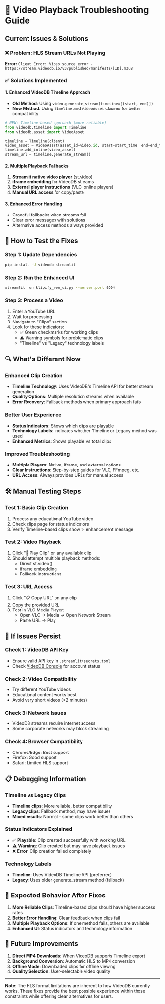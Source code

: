 # 🔧 Video Playback Troubleshooting Guide

## Current Issues & Solutions

### ❌ Problem: HLS Stream URLs Not Playing
**Error:** `Client Error: Video source error - https://stream.videodb.io/v3/published/manifests/[ID].m3u8`

### ✅ Solutions Implemented

#### 1. **Enhanced VideoDB Timeline Approach**
- **Old Method**: Using `video.generate_stream(timeline=[(start, end)])`
- **New Method**: Using `Timeline` and `VideoAsset` classes for better compatibility

```python
# NEW: Timeline-based approach (more reliable)
from videodb.timeline import Timeline
from videodb.asset import VideoAsset

timeline = Timeline(client)
video_asset = VideoAsset(asset_id=video.id, start=start_time, end=end_time)
timeline.add_inline(video_asset)
stream_url = timeline.generate_stream()
```

#### 2. **Multiple Playback Fallbacks**
1. **Streamlit native video player** (st.video)
2. **iframe embedding** for VideoDB streams
3. **External player instructions** (VLC, online players)
4. **Manual URL access** for copy/paste

#### 3. **Enhanced Error Handling**
- Graceful fallbacks when streams fail
- Clear error messages with solutions
- Alternative access methods always provided

## 🎯 How to Test the Fixes

### Step 1: Update Dependencies
```bash
pip install -U videodb streamlit
```

### Step 2: Run the Enhanced UI
```bash
streamlit run klipify_new_ui.py --server.port 8504
```

### Step 3: Process a Video
1. Enter a YouTube URL
2. Wait for processing
3. Navigate to "Clips" section
4. Look for these indicators:
   - ✅ Green checkmarks for working clips
   - ⚠️ Warning symbols for problematic clips
   - "Timeline" vs "Legacy" technology labels

## 🔍 What's Different Now

### Enhanced Clip Creation
- **Timeline Technology**: Uses VideoDB's Timeline API for better stream generation
- **Quality Options**: Multiple resolution streams when available
- **Error Recovery**: Fallback methods when primary approach fails

### Better User Experience
- **Status Indicators**: Shows which clips are playable
- **Technology Labels**: Indicates whether Timeline or Legacy method was used
- **Enhanced Metrics**: Shows playable vs total clips

### Improved Troubleshooting
- **Multiple Players**: Native, iframe, and external options
- **Clear Instructions**: Step-by-step guides for VLC, FFmpeg, etc.
- **URL Access**: Always provides URLs for manual access

## 🛠️ Manual Testing Steps

### Test 1: Basic Clip Creation
1. Process any educational YouTube video
2. Check clips page for status indicators
3. Verify Timeline-based clips show ✨ enhancement message

### Test 2: Video Playback
1. Click "🎥 Play Clip" on any available clip
2. Should attempt multiple playback methods:
   - Direct st.video()
   - iframe embedding
   - Fallback instructions

### Test 3: URL Access
1. Click "📋 Copy URL" on any clip
2. Copy the provided URL
3. Test in VLC Media Player:
   - Open VLC → Media → Open Network Stream
   - Paste URL → Play

## 🚨 If Issues Persist

### Check 1: VideoDB API Key
- Ensure valid API key in `.streamlit/secrets.toml`
- Check [VideoDB Console](https://console.videodb.io/) for account status

### Check 2: Video Compatibility
- Try different YouTube videos
- Educational content works best
- Avoid very short videos (<2 minutes)

### Check 3: Network Issues
- VideoDB streams require internet access
- Some corporate networks may block streaming

### Check 4: Browser Compatibility
- Chrome/Edge: Best support
- Firefox: Good support
- Safari: Limited HLS support

## 📋 Debugging Information

### Timeline vs Legacy Clips
- **Timeline clips**: More reliable, better compatibility
- **Legacy clips**: Fallback method, may have issues
- **Mixed results**: Normal - some clips work better than others

### Status Indicators Explained
- ✅ **Playable**: Clip created successfully with working URL
- ⚠️ **Warning**: Clip created but may have playback issues
- ❌ **Error**: Clip creation failed completely

### Technology Labels
- **Timeline**: Uses VideoDB Timeline API (preferred)
- **Legacy**: Uses older generate_stream method (fallback)

## 🎯 Expected Behavior After Fixes

1. **More Reliable Clips**: Timeline-based clips should have higher success rates
2. **Better Error Handling**: Clear feedback when clips fail
3. **Multiple Playback Options**: If one method fails, others are available
4. **Enhanced UI**: Status indicators and technology information

## 🔮 Future Improvements

1. **Direct MP4 Downloads**: When VideoDB supports Timeline export
2. **Background Conversion**: Automatic HLS to MP4 conversion
3. **Offline Mode**: Downloaded clips for offline viewing
4. **Quality Selection**: User-selectable video quality

---

**Note**: The HLS format limitations are inherent to how VideoDB currently works. These fixes provide the best possible experience within those constraints while offering clear alternatives for users.
